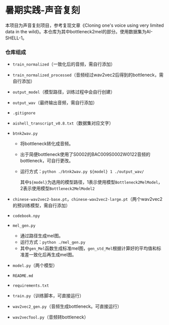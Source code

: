 # 暑期实践-声音复刻

本项目为声音复刻项目，参考复现文章《Cloning one's voice using very limited data in the wild》。本仓库为其中bottleneck2mel的部分。使用数据集为AI-SHELL-1。

### 仓库组成

- `train_normalized`（一致化后的音频，需自行添加）

- `train_normalized_processed`（音频经过wav2vec2后得到的bottleneck，需自行添加）

- `output_model`（模型路径，训练过程中会自行创建）

- `output_wav`（最终输出音频，需自行添加）

- `.gitignore`

- `aishell_transcript_v0.8.txt`（数据集对应文字）

- `btnk2wav.py`

  - 将bottleneck转化成音频。

  - 出于简便bottleneck使用了S0002的BAC009S0002W0122音频的bottleneck，可自行更改。

  - 运行方式：`python ./btnk2wav.py ${model} 1 ./output_wav/`

    其中`${model}`为选用的模型路径，1表示使用模型`Bottleneck2MelModel`，2表示使用模型`Bottleneck2MelModel2`

- `chinese-wav2vec2-base.pt`，`chinese-wav2vec2-large.pt`（两个wav2vec2的预训练模型，需自行添加）

- `codebook.npy`

- `mel_gen.py`

  - 通过路径生成mel图。
  - 运行方式：`python ./mel_gen.py`
  - 其中`gen_Mel`函数生成标准mel图，`gen_std_Mel`根据计算好的平均值和标准差一致化后再生成mel图。

- `model.py`（两个模型）

- `README.md`

- `requirements.txt`

- `train.py`（训练脚本，可直接运行）

- `wav2vec2_gen.py`（音频生成bottleneck。可直接运行）

- `wav2vecTool.py`（音频转bottleneck）

